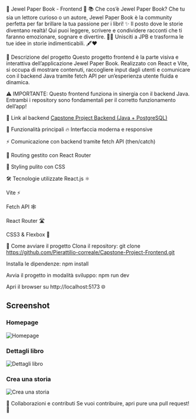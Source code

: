 🌟 Jewel Paper Book - Frontend 🚀
📚 Che cos’è Jewel Paper Book?
Che tu sia un lettore curioso o un autore, Jewel Paper Book è la community perfetta per far brillare la tua passione per i libri! ✨
Il posto dove le storie diventano realtà! Qui puoi leggere, scrivere e condividere racconti che ti faranno emozionare, sognare e divertire. 📖💫
Unisciti a JPB e trasforma le tue idee in storie indimenticabili. 🖋️❤️

📌 Descrizione del progetto
Questo progetto frontend è la parte visiva e interattiva dell’applicazione Jewel Paper Book.
Realizzato con React e Vite, si occupa di mostrare contenuti, raccogliere input dagli utenti e comunicare con il backend Java tramite fetch API per un’esperienza utente fluida e dinamica.

⚠️ IMPORTANTE: Questo frontend funziona in sinergia con il backend Java. Entrambi i repository sono fondamentali per il corretto funzionamento dell’app!

🔗 Link al backend
[Capstone Project Backend (Java + PostgreSQL)](https://github.com/Pierattilio-correale/Capstone-Project)

🚀 Funzionalità principali
🔥 Interfaccia moderna e responsive

⚡️ Comunicazione con backend tramite fetch API (then/catch)

🎯 Routing gestito con React Router

🎨 Styling pulito con CSS

🛠️ Tecnologie utilizzate
React.js ⚛️

Vite ⚡

Fetch API 🕸️

React Router 🛣️

CSS3 & Flexbox 🎨

🚀 Come avviare il progetto
Clona il repository:
git clone https://github.com/Pierattilio-correale/Capstone-Project-Frontend.git

Installa le dipendenze:
npm install

Avvia il progetto in modalità sviluppo:
npm run dev

Apri il browser su http://localhost:5173 🌐

## Screenshot

### Homepage

![Homepage](./assets/homepage.png)

### Dettagli libro

![Dettagli libro](./assets/book-detail.png)

### Crea una storia

![Crea una storia](./assets/create-book.png)

🤝 Collaborazioni e contributi
Se vuoi contribuire, apri pure una pull request! 🙌

```

```
